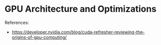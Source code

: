# GPU Architecture and Optimizations

References:
- https://developer.nvidia.com/blog/cuda-refresher-reviewing-the-origins-of-gpu-computing/
